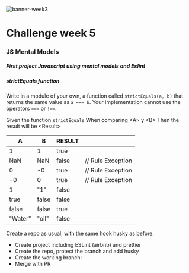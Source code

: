 ![banner-week3](https://res.cloudinary.com/practicaldev/image/fetch/s--vKAi2Ipy--/c_imagga_scale,f_auto,fl_progressive,h_420,q_auto,w_1000/https://dev-to-uploads.s3.amazonaws.com/i/dcuhxplnq6gcuevp5vpp.png)

# Challenge week 5

### JS Mental Models

##### First project Javascript using mental models and Eslint

##### strictEquals function

Write in a module of your own, a function called `strictEquals(a, b)` that returns the same value as `a === b`. Your implementation cannot use the operators `===` or `!==`.

Given the function `strictEquals`
When comparing \<A\> y \<B\>
Then the result will be \<Result\>

| A       | B     | RESULT |                   |
| ------- | ----- | ------ | ----------------- |
| 1       | 1     | true   |                   |
| NaN     | NaN   | false  | // Rule Exception |
| 0       | -0    | true   | // Rule Exception |
| -0      | 0     | true   | // Rule Exception |
| 1       | "1"   | false  |                   |
| true    | false | false  |                   |
| false   | false | true   |                   |
| "Water" | "oil" | false  |

Create a repo as usual, with the same hook husky as before.

-   Create project including ESLint (airbnb) and prettier
-   Create the repo, protect the branch and add husky
-   Create the working branch:
-   Merge with PR
